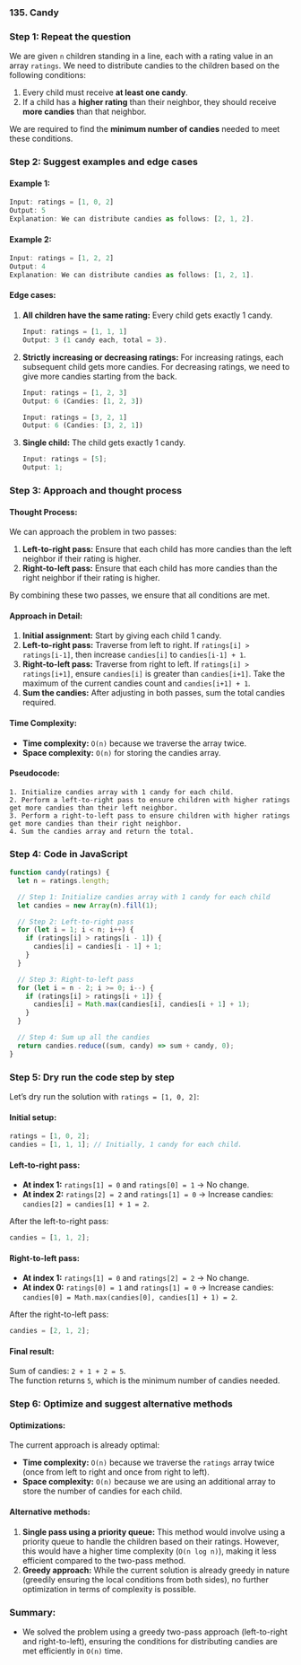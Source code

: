 ### 135. Candy

### Step 1: Repeat the question

We are given `n` children standing in a line, each with a rating value in an array `ratings`. We need to distribute candies to the children based on the following conditions:

1. Every child must receive **at least one candy**.
2. If a child has a **higher rating** than their neighbor, they should receive **more candies** than that neighbor.

We are required to find the **minimum number of candies** needed to meet these conditions.

### Step 2: Suggest examples and edge cases

#### Example 1:

```js
Input: ratings = [1, 0, 2]
Output: 5
Explanation: We can distribute candies as follows: [2, 1, 2].
```

#### Example 2:

```js
Input: ratings = [1, 2, 2]
Output: 4
Explanation: We can distribute candies as follows: [1, 2, 1].
```

#### Edge cases:

1. **All children have the same rating:** Every child gets exactly 1 candy.

   ```js
   Input: ratings = [1, 1, 1]
   Output: 3 (1 candy each, total = 3).
   ```

2. **Strictly increasing or decreasing ratings:** For increasing ratings, each subsequent child gets more candies. For decreasing ratings, we need to give more candies starting from the back.

   ```js
   Input: ratings = [1, 2, 3]
   Output: 6 (Candies: [1, 2, 3])

   Input: ratings = [3, 2, 1]
   Output: 6 (Candies: [3, 2, 1])
   ```

3. **Single child:** The child gets exactly 1 candy.
   ```js
   Input: ratings = [5];
   Output: 1;
   ```

### Step 3: Approach and thought process

#### Thought Process:

We can approach the problem in two passes:

1. **Left-to-right pass:** Ensure that each child has more candies than the left neighbor if their rating is higher.
2. **Right-to-left pass:** Ensure that each child has more candies than the right neighbor if their rating is higher.

By combining these two passes, we ensure that all conditions are met.

#### Approach in Detail:

1. **Initial assignment:** Start by giving each child 1 candy.
2. **Left-to-right pass:** Traverse from left to right. If `ratings[i] > ratings[i-1]`, then increase `candies[i]` to `candies[i-1] + 1`.
3. **Right-to-left pass:** Traverse from right to left. If `ratings[i] > ratings[i+1]`, ensure `candies[i]` is greater than `candies[i+1]`. Take the maximum of the current candies count and `candies[i+1] + 1`.
4. **Sum the candies:** After adjusting in both passes, sum the total candies required.

#### Time Complexity:

- **Time complexity:** `O(n)` because we traverse the array twice.
- **Space complexity:** `O(n)` for storing the candies array.

#### Pseudocode:

```
1. Initialize candies array with 1 candy for each child.
2. Perform a left-to-right pass to ensure children with higher ratings get more candies than their left neighbor.
3. Perform a right-to-left pass to ensure children with higher ratings get more candies than their right neighbor.
4. Sum the candies array and return the total.
```

### Step 4: Code in JavaScript

```javascript
function candy(ratings) {
  let n = ratings.length;

  // Step 1: Initialize candies array with 1 candy for each child
  let candies = new Array(n).fill(1);

  // Step 2: Left-to-right pass
  for (let i = 1; i < n; i++) {
    if (ratings[i] > ratings[i - 1]) {
      candies[i] = candies[i - 1] + 1;
    }
  }

  // Step 3: Right-to-left pass
  for (let i = n - 2; i >= 0; i--) {
    if (ratings[i] > ratings[i + 1]) {
      candies[i] = Math.max(candies[i], candies[i + 1] + 1);
    }
  }

  // Step 4: Sum up all the candies
  return candies.reduce((sum, candy) => sum + candy, 0);
}
```

### Step 5: Dry run the code step by step

Let’s dry run the solution with `ratings = [1, 0, 2]`:

#### Initial setup:

```js
ratings = [1, 0, 2];
candies = [1, 1, 1]; // Initially, 1 candy for each child.
```

#### Left-to-right pass:

- **At index 1:** `ratings[1] = 0` and `ratings[0] = 1` → No change.
- **At index 2:** `ratings[2] = 2` and `ratings[1] = 0` → Increase candies:  
  `candies[2] = candies[1] + 1 = 2`.

After the left-to-right pass:

```js
candies = [1, 1, 2];
```

#### Right-to-left pass:

- **At index 1:** `ratings[1] = 0` and `ratings[2] = 2` → No change.
- **At index 0:** `ratings[0] = 1` and `ratings[1] = 0` → Increase candies:  
  `candies[0] = Math.max(candies[0], candies[1] + 1) = 2`.

After the right-to-left pass:

```js
candies = [2, 1, 2];
```

#### Final result:

Sum of candies: `2 + 1 + 2 = 5`.  
The function returns `5`, which is the minimum number of candies needed.

### Step 6: Optimize and suggest alternative methods

#### Optimizations:

The current approach is already optimal:

- **Time complexity:** `O(n)` because we traverse the `ratings` array twice (once from left to right and once from right to left).
- **Space complexity:** `O(n)` because we are using an additional array to store the number of candies for each child.

#### Alternative methods:

1. **Single pass using a priority queue:** This method would involve using a priority queue to handle the children based on their ratings. However, this would have a higher time complexity (`O(n log n)`), making it less efficient compared to the two-pass method.
2. **Greedy approach:** While the current solution is already greedy in nature (greedily ensuring the local conditions from both sides), no further optimization in terms of complexity is possible.

### Summary:

- We solved the problem using a greedy two-pass approach (left-to-right and right-to-left), ensuring the conditions for distributing candies are met efficiently in `O(n)` time.
